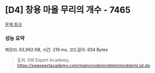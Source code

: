 # [D4] 창용 마을 무리의 개수 - 7465 

[문제 링크](https://swexpertacademy.com/main/code/problem/problemDetail.do?contestProbId=AWngfZVa9XwDFAQU) 

### 성능 요약

메모리: 63,992 KB, 시간: 219 ms, 코드길이: 634 Bytes



> 출처: SW Expert Academy, https://swexpertacademy.com/main/code/problem/problemList.do